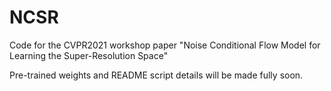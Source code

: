 # NCSR

Code for the CVPR2021 workshop paper "Noise Conditional Flow Model for Learning the Super-Resolution Space" 

Pre-trained weights and README script details will be made fully soon.
